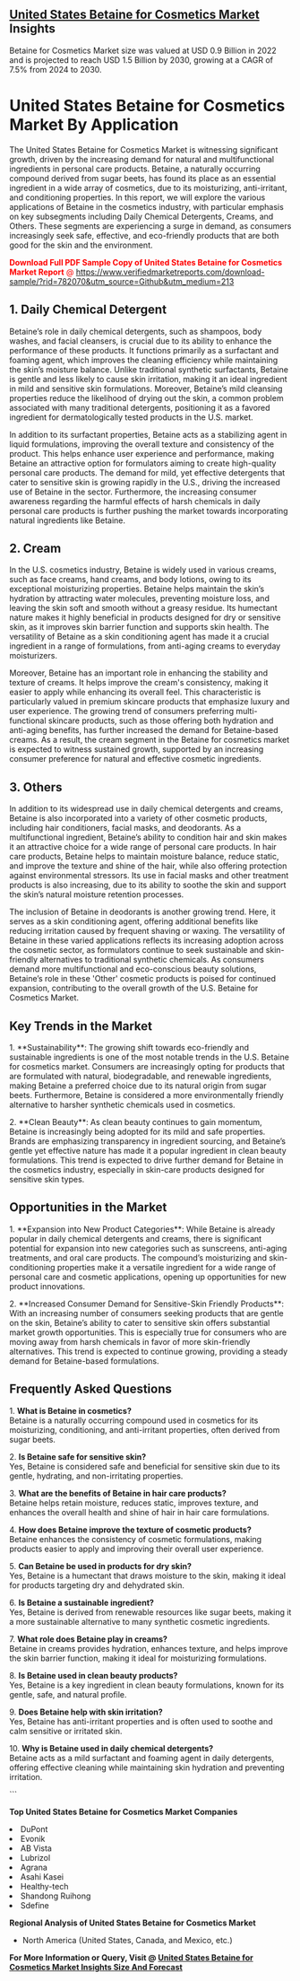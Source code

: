 <h2><a href="https://www.verifiedmarketreports.com/download-sample/?rid=782070&amp;utm_source=Github&amp;utm_medium=213" target="_blank">United States Betaine for Cosmetics Market</a> Insights</h2><p>Betaine for Cosmetics Market size was valued at USD 0.9 Billion in 2022 and is projected to reach USD 1.5 Billion by 2030, growing at a CAGR of 7.5% from 2024 to 2030.</p><p><h1>United States Betaine for Cosmetics Market By Application</h1><p>The United States Betaine for Cosmetics Market is witnessing significant growth, driven by the increasing demand for natural and multifunctional ingredients in personal care products. Betaine, a naturally occurring compound derived from sugar beets, has found its place as an essential ingredient in a wide array of cosmetics, due to its moisturizing, anti-irritant, and conditioning properties. In this report, we will explore the various applications of Betaine in the cosmetics industry, with particular emphasis on key subsegments including Daily Chemical Detergents, Creams, and Others. These segments are experiencing a surge in demand, as consumers increasingly seek safe, effective, and eco-friendly products that are both good for the skin and the environment. <p><span class=""><span style="color: #ff0000;"><strong>Download Full PDF Sample Copy of United States Betaine for Cosmetics Market Report</strong> @ </span><a href="https://www.verifiedmarketreports.com/download-sample/?rid=782070&amp;utm_source=Github&amp;utm_medium=213" target="_blank">https://www.verifiedmarketreports.com/download-sample/?rid=782070&amp;utm_source=Github&amp;utm_medium=213</a></span></p></p><h2>1. Daily Chemical Detergent</h2><p>Betaine’s role in daily chemical detergents, such as shampoos, body washes, and facial cleansers, is crucial due to its ability to enhance the performance of these products. It functions primarily as a surfactant and foaming agent, which improves the cleaning efficiency while maintaining the skin’s moisture balance. Unlike traditional synthetic surfactants, Betaine is gentle and less likely to cause skin irritation, making it an ideal ingredient in mild and sensitive skin formulations. Moreover, Betaine’s mild cleansing properties reduce the likelihood of drying out the skin, a common problem associated with many traditional detergents, positioning it as a favored ingredient for dermatologically tested products in the U.S. market.<p>In addition to its surfactant properties, Betaine acts as a stabilizing agent in liquid formulations, improving the overall texture and consistency of the product. This helps enhance user experience and performance, making Betaine an attractive option for formulators aiming to create high-quality personal care products. The demand for mild, yet effective detergents that cater to sensitive skin is growing rapidly in the U.S., driving the increased use of Betaine in the sector. Furthermore, the increasing consumer awareness regarding the harmful effects of harsh chemicals in daily personal care products is further pushing the market towards incorporating natural ingredients like Betaine.</p><h2>2. Cream</h2><p>In the U.S. cosmetics industry, Betaine is widely used in various creams, such as face creams, hand creams, and body lotions, owing to its exceptional moisturizing properties. Betaine helps maintain the skin’s hydration by attracting water molecules, preventing moisture loss, and leaving the skin soft and smooth without a greasy residue. Its humectant nature makes it highly beneficial in products designed for dry or sensitive skin, as it improves skin barrier function and supports skin health. The versatility of Betaine as a skin conditioning agent has made it a crucial ingredient in a range of formulations, from anti-aging creams to everyday moisturizers.</p><p>Moreover, Betaine has an important role in enhancing the stability and texture of creams. It helps improve the cream's consistency, making it easier to apply while enhancing its overall feel. This characteristic is particularly valued in premium skincare products that emphasize luxury and user experience. The growing trend of consumers preferring multi-functional skincare products, such as those offering both hydration and anti-aging benefits, has further increased the demand for Betaine-based creams. As a result, the cream segment in the Betaine for cosmetics market is expected to witness sustained growth, supported by an increasing consumer preference for natural and effective cosmetic ingredients.</p><h2>3. Others</h2><p>In addition to its widespread use in daily chemical detergents and creams, Betaine is also incorporated into a variety of other cosmetic products, including hair conditioners, facial masks, and deodorants. As a multifunctional ingredient, Betaine’s ability to condition hair and skin makes it an attractive choice for a wide range of personal care products. In hair care products, Betaine helps to maintain moisture balance, reduce static, and improve the texture and shine of the hair, while also offering protection against environmental stressors. Its use in facial masks and other treatment products is also increasing, due to its ability to soothe the skin and support the skin’s natural moisture retention processes.</p><p>The inclusion of Betaine in deodorants is another growing trend. Here, it serves as a skin conditioning agent, offering additional benefits like reducing irritation caused by frequent shaving or waxing. The versatility of Betaine in these varied applications reflects its increasing adoption across the cosmetic sector, as formulators continue to seek sustainable and skin-friendly alternatives to traditional synthetic chemicals. As consumers demand more multifunctional and eco-conscious beauty solutions, Betaine’s role in these 'Other' cosmetic products is poised for continued expansion, contributing to the overall growth of the U.S. Betaine for Cosmetics Market.</p><h2>Key Trends in the Market</h2><p>1. **Sustainability**: The growing shift towards eco-friendly and sustainable ingredients is one of the most notable trends in the U.S. Betaine for cosmetics market. Consumers are increasingly opting for products that are formulated with natural, biodegradable, and renewable ingredients, making Betaine a preferred choice due to its natural origin from sugar beets. Furthermore, Betaine is considered a more environmentally friendly alternative to harsher synthetic chemicals used in cosmetics.</p><p>2. **Clean Beauty**: As clean beauty continues to gain momentum, Betaine is increasingly being adopted for its mild and safe properties. Brands are emphasizing transparency in ingredient sourcing, and Betaine’s gentle yet effective nature has made it a popular ingredient in clean beauty formulations. This trend is expected to drive further demand for Betaine in the cosmetics industry, especially in skin-care products designed for sensitive skin types.</p><h2>Opportunities in the Market</h2><p>1. **Expansion into New Product Categories**: While Betaine is already popular in daily chemical detergents and creams, there is significant potential for expansion into new categories such as sunscreens, anti-aging treatments, and oral care products. The compound’s moisturizing and skin-conditioning properties make it a versatile ingredient for a wide range of personal care and cosmetic applications, opening up opportunities for new product innovations.</p><p>2. **Increased Consumer Demand for Sensitive-Skin Friendly Products**: With an increasing number of consumers seeking products that are gentle on the skin, Betaine’s ability to cater to sensitive skin offers substantial market growth opportunities. This is especially true for consumers who are moving away from harsh chemicals in favor of more skin-friendly alternatives. This trend is expected to continue growing, providing a steady demand for Betaine-based formulations.</p><h2>Frequently Asked Questions</h2><p>1. <strong>What is Betaine in cosmetics?</strong> <br> Betaine is a naturally occurring compound used in cosmetics for its moisturizing, conditioning, and anti-irritant properties, often derived from sugar beets.</p><p>2. <strong>Is Betaine safe for sensitive skin?</strong> <br> Yes, Betaine is considered safe and beneficial for sensitive skin due to its gentle, hydrating, and non-irritating properties.</p><p>3. <strong>What are the benefits of Betaine in hair care products?</strong> <br> Betaine helps retain moisture, reduces static, improves texture, and enhances the overall health and shine of hair in hair care formulations.</p><p>4. <strong>How does Betaine improve the texture of cosmetic products?</strong> <br> Betaine enhances the consistency of cosmetic formulations, making products easier to apply and improving their overall user experience.</p><p>5. <strong>Can Betaine be used in products for dry skin?</strong> <br> Yes, Betaine is a humectant that draws moisture to the skin, making it ideal for products targeting dry and dehydrated skin.</p><p>6. <strong>Is Betaine a sustainable ingredient?</strong> <br> Yes, Betaine is derived from renewable resources like sugar beets, making it a more sustainable alternative to many synthetic cosmetic ingredients.</p><p>7. <strong>What role does Betaine play in creams?</strong> <br> Betaine in creams provides hydration, enhances texture, and helps improve the skin barrier function, making it ideal for moisturizing formulations.</p><p>8. <strong>Is Betaine used in clean beauty products?</strong> <br> Yes, Betaine is a key ingredient in clean beauty formulations, known for its gentle, safe, and natural profile.</p><p>9. <strong>Does Betaine help with skin irritation?</strong> <br> Yes, Betaine has anti-irritant properties and is often used to soothe and calm sensitive or irritated skin.</p><p>10. <strong>Why is Betaine used in daily chemical detergents?</strong> <br> Betaine acts as a mild surfactant and foaming agent in daily detergents, offering effective cleaning while maintaining skin hydration and preventing irritation.</p>```</p><p><strong>Top United States Betaine for Cosmetics Market Companies</strong></p><div data-test-id=""><p><li>DuPont</li><li> Evonik</li><li> AB Vista</li><li> Lubrizol</li><li> Agrana</li><li> Asahi Kasei</li><li> Healthy-tech</li><li> Shandong Ruihong</li><li> Sdefine</li></p><div><strong>Regional Analysis of&nbsp;United States Betaine for Cosmetics Market</strong></div><ul><li dir="ltr"><p dir="ltr">North America&nbsp;(United States, Canada, and Mexico, etc.)</p></li></ul><p><strong>For More Information or Query, Visit @&nbsp;</strong><strong><a href="https://www.verifiedmarketreports.com/product/betaine-for-cosmetics-market/?utm_source=Github&amp;utm_medium=213" target="_blank">United States Betaine for Cosmetics Market Insights Size And Forecast</a></strong></p></div>
